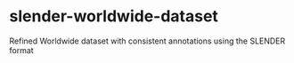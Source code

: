 # slender-worldwide-dataset
Refined Worldwide dataset with consistent annotations using the SLENDER format
